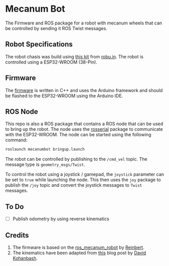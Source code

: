 # Mecanum Bot
The Firmware and ROS package for a robot with mecanum wheels that can be controlled by sending it ROS Twist messages.

## Robot Specifications
The robot chasis was build using [this kit](https://robu.in/product/easymech-152-mm-mecanum-wheel-basic-shock-absorber-smart-car-robot-chassis/) from [robu.in](https://robu.in). The robot is controlled using a ESP32-WROOM (38-Pin).

## Firmware
The [firmware](./src/ros_mecanum_robot/) is written in C++ and uses the Arduino framework and should be flashed to the ESP32-WROOM using the Arduino IDE.

## ROS Node
This repo is also a ROS package that contains a ROS node that can be used to bring up the robot. The node uses the [rosserial](http://wiki.ros.org/rosserial) package to communicate with the ESP32-WROOM. The node can be started using the following command:
```bash
roslaunch mecanumbot bringup.launch
```

The robot can be controlled by publishing to the `/cmd_vel` topic. The message type is `geometry_msgs/Twist`. 

To control the robot using a joystick / gamepad, the `joystick` parameter can be set to `true` while launching the node. This then uses the `joy` package to publish the `/joy` topic and convert the joystick messages to `Twist` messages.

## To Do
- [ ] Publish odometry by using reverse kinematics

## Credits
1. The firmware is based on the [ros_mecanum_robot](https://github.com/ModernOctave/mecanum-bot) by [Reinbert](https://github.com/Reinbert).
2. The kinematics have been adapted from [this](https://www.robotsforroboticists.com/drive-kinematics/) blog post by [David Kohanbash](https://www.ri.cmu.edu/ri-people/david-kohanbash/).